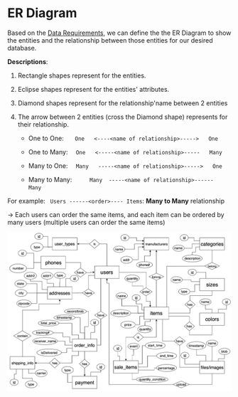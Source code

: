 # ER Diagram

Based on the [Data Requirements](./DataRequirements.md), we can define the the ER Diagram to show the entities and the relationship between those entities for our desired database.

**Descriptions**:

1. Rectangle shapes represent for the entities.

2. Eclipse shapes represent for the entities' attributes.

4. Diamond shapes represent for the relationship'name between 2 entities

3. The arrow between 2 entities (cross the Diamond shape) represents for their relationship.

    * One to One:`   ` `One   <----<name of relationship>----->   One`
    
    * One to Many:`  ` `One   <-----<name of relationship>-----   Many`
   
    * Many to One:`  ` `Many   -----<name of relationship>----->   One`
    
    * Many to Many:`    ` ` Many  -----<name of relationship>------   Many`

For example: ``` Users ------<order>---- Items```: **Many to Many** relationship

-> Each users can order the same items, and each item can be ordered by many users (multiple users can order the same items)


![Image of ER Diagram](./ER%20Diagram/Business_store_ERDiagram.png)
